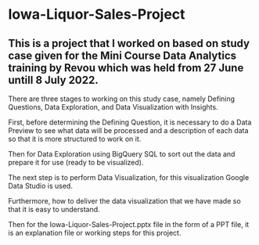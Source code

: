 # Iowa-Liquor-Sales-Project
This is a project that I worked on based on study case given for the Mini Course Data Analytics training by Revou which was held from 27 June untill 8 July 2022.
-----------------------------------------------------------------------------------

There are three stages to working on this study case, namely Defining Questions, Data Exploration, and Data Visualization with Insights.

First, before determining the Defining Question, it is necessary to do a Data Preview to see what data will be processed and a description of each data so that it is more structured to work on it.

Then for Data Exploration using BigQuery SQL to sort out the data and prepare it for use (ready to be visualized).

The next step is to perform Data Visualization, for this visualization Google Data Studio is used.

Furthermore, how to deliver the data visualization that we have made so that it is easy to understand.

Then for the Iowa-Liquor-Sales-Project.pptx file in the form of a PPT file, it is an explanation file or working steps for this project.
